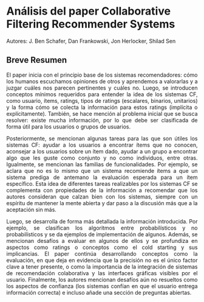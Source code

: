 # Análisis del paper Collaborative Filtering Recommender Systems
Autores: J. Ben Schafer, Dan Frankowski, Jon Herlocker, Shilad Sen

## Breve Resumen
<p align="justify">
  El paper inicia con el principio base de los sistemas recomendadores: cómo los humanos escuchamos opiniones de otros y aprendemos a valorarlas y a juzgar cuáles nos parecen pertinentes y cuáles no. Luego, se introducen conceptos mínimos requeridos para entender la idea de los sistemas CF, como usuario, ítems, ratings, tipos de ratings (escalares, binarios, unitarios) y la forma cómo se colecta la información para estos ratings (implícita o explícitamente). También, se hace mención al problema inicial que se busca resolver: existe mucha información, por lo que debe ser clasificada de forma útil para los usuarios o grupos de usuarios.
</p>

<p align="justify">
  Posteriormente, se mencionan algunas tareas para las que son útiles los sistemas CF: ayudar a los usuarios a encontrar ítems que no conocen, aconsejar a los usuarios sobre un ítem dado, ayudar a un grupo a encontrar algo que les guste como conjunto y no como individuos, entre otras. Igualmente, se mencionan las familias de funcionalidades. Por ejemplo, se aclara que no es lo mismo que un sistema recomiende ítems a que un sistema prediga de antemano la evaluación esperada para un ítem específico. Esta idea de diferentes tareas realizables por los sistemas CF se complementa con propiedades de la información a recomendar que los autores consideran que calzan bien con los sistemas, siempre con un espíritu de mantener la mente abierta y dar paso a la discusión más que a la aceptación sin más.
</p>

<p align="justify">
  Luego, se desarrolla de forma más detallada la información introducida. Por ejemplo, se clasifican los algoritmos entre probabilísticos y no probabilísticos y se da ejemplos de implementación de algunos. Además, se mencionan desafíos a evaluar en algunos de ellos y se profundiza en aspectos como ratings o conceptos como el cold starting y sus implicancias. El paper continúa desarrollando conceptos como la evaluación, en que deja en evidencia que la precisión no es el único factor clave a tener presente, o como la importancia de la integración de sistemas de recomendación colaborativa y las interfaces gráficas visibles por el usuario. Finalmente, los autores mencionan desafíos aún no resueltos como los aspectos de confianza (los sistemas confían en que el usuario entrega información correcta) e incluso añade una sección de preguntas abiertas.
</p>
